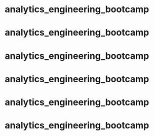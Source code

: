# analytics_engineering_bootcamp
# analytics_engineering_bootcamp
# analytics_engineering_bootcamp
# analytics_engineering_bootcamp
# analytics_engineering_bootcamp
# analytics_engineering_bootcamp
